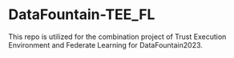 # DataFountain-TEE_FL
This repo is utilized for the combination project of Trust Execution Environment and Federate Learning for DataFountain2023.
